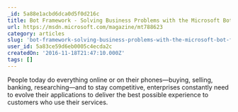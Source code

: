 ```yaml
---
_id: 5a88e1acbd6dca0d5f0d216c
title: Bot Framework - Solving Business Problems with the Microsoft Bot Framework
url: https://msdn.microsoft.com/magazine/mt788623
category: articles
slug: 'bot-framework-solving-business-problems-with-the-microsoft-bot-framework'
user_id: 5a83ce59d6eb0005c4ecda2c
createdOn: '2016-11-18T21:47:10.000Z'
tags: []
---
```


People today do everything online or on their phones—buying, selling, banking, researching—and to stay competitive, enterprises constantly need to evolve their applications to deliver the best possible experience to customers who use their services. 
